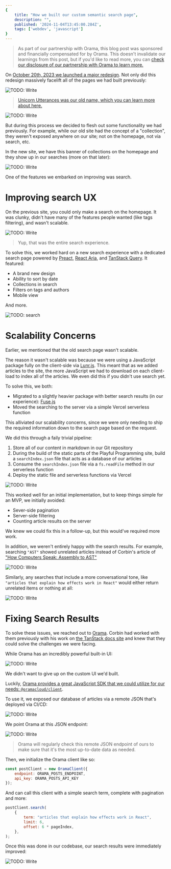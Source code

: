 ```yaml
---
{
	title: "How we built our custom semantic search page",
	description: "",
	published: '2024-11-04T13:45:00.284Z',
	tags: ['webdev', 'javascript']
}
---
```


> As part of our partnership with Orama, this blog post was sponsored and financially compensated for by Orama. This doesn't invalidate our learnings from this post, but if you'd like to read more, you can [check our disclosure of our partnership with Orama to learn more.](#)

On [October 20th, 2023 we launched a major redesign](https://github.com/playfulprogramming/playfulprogramming/pull/497). Not only did this redesign massively facelift all of the pages we had built previously:

![TODO: Write](./uu_homepage_before.png)

> [Unicorn Utterances was our old name, which you can learn more about here.](/posts/rebrand-to-playful-programming)

![TODO: Write](./pfp_homepage_after.png)

But during this process we decided to flesh out some functionality we had previously. For example, while our old site had the concept of a "collection", they weren't exposed anywhere on our site; not on the homepage, not via search, etc.

In the new site, we have this banner of collections on the homepage and they show up in our searches (more on that later):

![TODO: Write](./collections_preview.png)

One of the features we embarked on improving was search.

# Improving search UX

On the previous site, you could only make a search on the homepage. It was clunky, didn't have many of the features people wanted (like tags filtering), and wasn't scalable.

![TODO: Write](./uu_search_before.png)

> Yup, that was the entire search experience.

To solve this, we worked hard on a new search experience with a dedicated search page powered by [Preact](https://preactjs.com/), [React Aria](https://react-spectrum.adobe.com/react-aria/), and [TanStack Query](https://tanstack.com/query/). It featured:

- A brand new design
- Ability to sort by date
- Collections in search
- Filters on tags and authors
- Mobile view

And more.

![TODO: search](./pfp_search_after.png)

# Scalability Concerns

Earlier, we mentioned that the old search page wasn't scalable.

The reason it wasn't scalable was because we were using a JavaScript package fully on the client-side via [Lunr.js](https://lunrjs.com/). This meant that as we added articles to the site, the more JavaScript we had to download on each client-load to index all of the articles. We even did this if you didn't use search yet.

To solve this, we both:

- Migrated to a slightly heavier package with better search results (in our experience): [Fuse.js](https://www.fusejs.io/)
- Moved the searching to the server via a simple Vercel serverless function

 This alliviated our scalability concerns, since we were only needing to ship the required information down to the search page based on the request.

We did this through a faily trivial pipeline:

1) Store all of our content in markdown in our Git repository
2) During the build of the static parts of the Playful Programming site, build a `searchIndex.json` file that acts as a database of our articles
3) Consume the `searchIndex.json` file via a `fs.readFile` method in our serverless function
4) Deploy the static file and serverless functions via Vercel

![TODO: Write](./vercel_search.png)

This worked well for an initial implementation, but to keep things simple for an MVP, we initially avoided:

- Sever-side pagination
- Server-side filtering
- Counting article results on the server

We knew we could fix this in a follow-up, but this would've required more work.

In addition, we weren't entirely happy with the search results. For example, searching `"AST"` showed unrelated articles instead of Corbin's article of ["How Computers Speak: Assembly to AST"](/posts/how-computers-speak)

![TODO: Write](./ast_search_before.png)

Similarly, any searches that include a more conversational tone, like `"articles that explain how effects work in React"` would either return unrelated items or nothing at all:

![TODO: Write](./search_term_before.png)

# Fixing Search Results

To solve these issues, we reached out to [Orama](https://orama.com/). Corbin had worked with them previously with his work on [the TanStack docs site](https://tanstack.com/) and knew that they could solve the challenges we were facing.

While Orama has an incredibly powerful built-in UI:

![TODO: Write](./orama_default_ui.png)

We didn't want to give up on the custom UI we'd built.

Luckily, [Orama provides a great JavaScript SDK that we could utilize for our needs: `@oramacloud/client`](https://docs.orama.com/cloud/integrating-orama-cloud/javascript-sdk).

To use it, we exposed our database of articles via a remote JSON that's deployed via CI/CD:

![TODO: Write](./search_json.png)

We point Orama at this JSON endpoint:

![TODO: Write](./orama_dashboard.png)

> Orama will regularly check this remote JSON endpoint of ours to make sure that it's the most up-to-date data as needed.

Then, we initialize the Orama client like so:

````javascript
const postClient = new OramaClient({
    endpoint: ORAMA_POSTS_ENDPOINT,
    api_key: ORAMA_POSTS_API_KEY
});
````

And can call this client with a simple search term, complete with pagination and more:

````javascript
postClient.search(
    {
        term: "articles that explain how effects work in React",
        limit: 6,
        offset: 6 * pageIndex,
    },
);
````

Once this was done in our codebase, our search results were immediately improved:

![TODO: Write](./search_term_after.png)